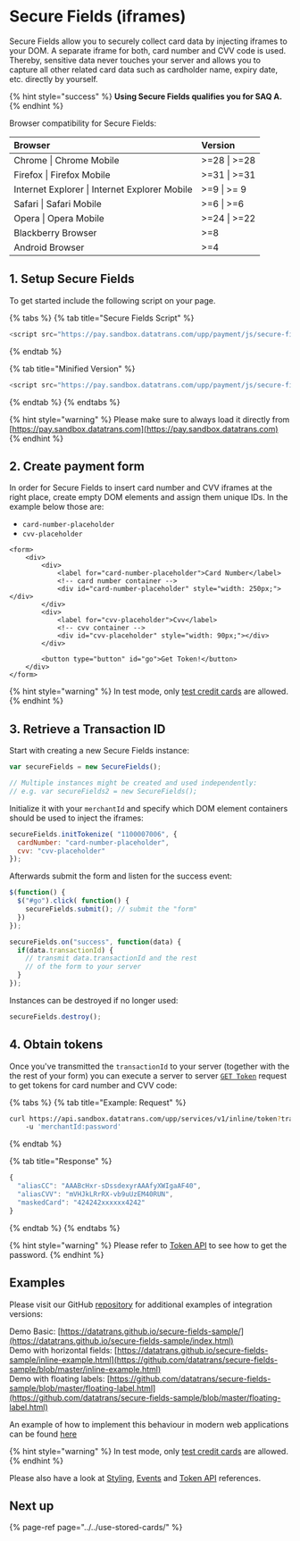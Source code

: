 # Secure Fields \(iframes\)

Secure Fields allow you to securely collect card data by injecting iframes to your DOM. A separate iframe for both, card number and CVV code is used. Thereby, sensitive data never touches your server and allows you to capture all other related card data such as cardholder name, expiry date, etc. directly by yourself.

{% hint style="success" %}
**Using Secure Fields qualifies you for SAQ A.**
{% endhint %}

Browser compatibility for Secure Fields:

| **Browser** | **Version** |
| :--- | :--- |
| Chrome \| Chrome Mobile | &gt;=28 \| &gt;=28 |
| Firefox \| Firefox Mobile | &gt;=31 \| &gt;=31 |
| Internet Explorer \| Internet Explorer Mobile | &gt;=9 \| &gt;= 9 |
| Safari \| Safari Mobile | &gt;=6 \| &gt;=6 |
| Opera \| Opera Mobile | &gt;=24 \| &gt;=22 |
| Blackberry Browser | &gt;=8 |
| Android Browser | &gt;=4 |

## 1. Setup Secure Fields

To get started include the following script on your page. 

{% tabs %}
{% tab title="Secure Fields Script" %}
```javascript
<script src="https://pay.sandbox.datatrans.com/upp/payment/js/secure-fields-2.0.0.js"></script>
```
{% endtab %}

{% tab title="Minified Version" %}
```javascript
<script src="https://pay.sandbox.datatrans.com/upp/payment/js/secure-fields-2.0.0.min.js"></script>
```
{% endtab %}
{% endtabs %}

{% hint style="warning" %}
Please make sure to always load it directly from [https://pay.sandbox.datatrans.com](https://pay.sandbox.datatrans.com)
{% endhint %}

## 2. Create payment form

In order for Secure Fields to insert card number and CVV iframes at the right place, create empty DOM elements and assign them unique IDs. In the example below those are:

* `card-number-placeholder`
* `cvv-placeholder`

```markup
<form>
    <div>
        <div>
            <label for="card-number-placeholder">Card Number</label>
            <!-- card number container -->
            <div id="card-number-placeholder" style="width: 250px;"></div>
        </div>
        <div>
            <label for="cvv-placeholder">Cvv</label>
            <!-- cvv container -->
            <div id="cvv-placeholder" style="width: 90px;"></div>
        </div>

        <button type="button" id="go">Get Token!</button>
    </div>
</form>
```

{% hint style="warning" %}
In test mode, only [test credit cards](../../test-card-data.md) are allowed.
{% endhint %}

## 3. Retrieve a Transaction ID

Start with creating a new Secure Fields instance:

```javascript
var secureFields = new SecureFields();

// Multiple instances might be created and used independently:
// e.g. var secureFields2 = new SecureFields();
```

Initialize it with your `merchantId` and specify which DOM element containers should be used to inject the iframes:

```javascript
secureFields.initTokenize( "1100007006", {
  cardNumber: "card-number-placeholder", 
  cvv: "cvv-placeholder"                
});
```

Afterwards submit the form and listen for the success event:

```javascript
$(function() {
  $("#go").click( function() {
    secureFields.submit(); // submit the "form"
  })
});

secureFields.on("success", function(data) {
  if(data.transactionId) {
    // transmit data.transactionId and the rest
    // of the form to your server    
  }
});
```

Instances can be destroyed if no longer used:

```javascript
secureFields.destroy();
```

## 4. Obtain tokens

Once you've transmitted the `transactionId` to your server \(together with the the rest of your form\) you can execute a server to server [`GET Token`](token-api.md) request to get tokens for card number and CVV code:

{% tabs %}
{% tab title="Example: Request" %}
```bash
curl https://api.sandbox.datatrans.com/upp/services/v1/inline/token?transactionId=180416140429310027 
    -u 'merchantId:password'
```
{% endtab %}

{% tab title="Response" %}
```javascript
{
  "aliasCC": "AAABcHxr-sDssdexyrAAAfyXWIgaAF40",
  "aliasCVV": "mVHJkLRrRX-vb9uUzEM40RUN",
  "maskedCard": "424242xxxxxx4242"
}
```
{% endtab %}
{% endtabs %}

{% hint style="warning" %}
Please refer to [Token API](token-api.md) to see how to get the password. 
{% endhint %}

## Examples

Please visit our GitHub [repository](https://github.com/datatrans/secure-fields-sample) for additional examples of integration versions:   
  
Demo Basic: [https://datatrans.github.io/secure-fields-sample/](https://datatrans.github.io/secure-fields-sample/index.html)  
Demo with horizontal fields: [https://datatrans.github.io/secure-fields-sample/inline-example.html](https://github.com/datatrans/secure-fields-sample/blob/master/inline-example.html)  
Demo with floating labels: [https://github.com/datatrans/secure-fields-sample/blob/master/floating-label.html](https://github.com/datatrans/secure-fields-sample/blob/master/floating-label.html)

An example of how to implement this behaviour in modern web applications can be found [here](https://github.com/datatrans/secure-fields-sample/tree/master/react-example)

{% hint style="warning" %}
In test mode, only [test credit cards](../../test-card-data.md) are allowed.
{% endhint %}

Please also have a look at [Styling](initialization-and-styling.md), [Events](events.md) and [Token API](token-api.md) references.

## Next up

{% page-ref page="../../use-stored-cards/" %}



